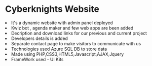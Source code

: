 # Cyberknights Website
<li> It's a dynamic website with admin panel deployed<br>
<li> Kwiz bot , agenda maker and few web apps are been added <br>
<li> Decription and download links for our previous and current project<br>
<li> Developers details is added <br>
<li> Separate contact page to make visitors to communicate with us<br>
<li> Technologies used Azure SQL DB to store data<br>
<li> Made using PHP,CSS3,HTML5,Javascript,AJAX,Jquery<br>
<li> FrameWork used - UI Kits<br>